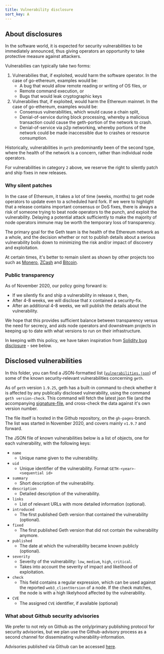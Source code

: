 ```yaml
---
title: Vulnerability disclosure
sort_key: A
---
```


## About disclosures

In the software world, it is expected for security vulnerabilities to be immediately announced, thus giving operators an opportunity to take protective measure against attackers. 

Vulnerabilies can typically take two forms: 

1. Vulnerabilies that, if exploited, would harm the software operator. In the case of go-ethereum, examples would be:
    - A bug that would allow remote reading or writing of OS files, or 
    - Remote command execution, or
    - Bugs that would leak cryptographic keys  
2. Vulnerabilies that, if exploited, would harm the Ethereum mainnet. In the case of go-ethereum, examples would be: 
    - Consensus vulnerabilities, which would cause a chain split, 
    - Denial-of-service during block processing, whereby a malicious transaction could cause the geth-portion of the network to crash.  
    - Denial-of-service via p2p networking, whereby portions of the network could be made inaccessible due to crashes or resource consumption.

Historically, vulnerabilities in `geth` predominantly been of the second type, where the health of the network is a concern, rather than individual node operators. 

For vulnerabilities in category `2` above, we reserve the right to silently patch and ship fixes in new releases. 

### Why silent patches

In the case of Ethereum, it takes a lot of time (weeks, months) to get node operators to update even to a scheduled hard fork. 
If we were to highlight that a release contains important consensus or DoS fixes, there is always a risk of someone trying to beat 
node operators to the punch, and exploit the vulnerability. Delaying a potential attack 
sufficiently to make the majority of node operators immune may be worth the temporary loss of transparency.

The primary goal for the Geth team is the health of the Ethereum network as a whole, and the decision whether or not to publish details about a serious vulnerability boils down 
to minimizing the risk and/or impact of discovery and exploitation. 

At certain times, it's better to remain silent as shown by other projects 
too such as [Monero](https://www.getmonero.org/2017/05/17/disclosure-of-a-major-bug-in-cryptonote-based-currencies.html), 
[ZCash](https://electriccoin.co/blog/zcash-counterfeiting-vulnerability-successfully-remediated/) and 
[Bitcoin](https://www.coindesk.com/the-latest-bitcoin-bug-was-so-bad-developers-kept-its-full-details-a-secret).

### Public transparency

As of November 2020, our policy going forward is: 

- If we silently fix and ship a vulnerability in release `X`, then, 
- After 4-8 weeks, we will disclose that `X` contained a security-fix. 
- After an additional 4-8 weeks, we will publish the details about the vulnerability.

We hope that this provides sufficient balance between transparency versus the need for secrecy, and aids node operators and downstream projects
 in keeping up to date with what versions to run on their infrastructure.

In keeping with this policy, we have taken inspiration from [Solidity bug disclosure](https://solidity.readthedocs.io/en/develop/bugs.html) - see below.

## Disclosed vulnerabilities

In this folder, you can find a JSON-formatted list ([`vulnerabilities.json`](vulnerabilities.json)) of some of the known security-relevant vulnerabilities concerning `geth`. 

As of `geth` version `1.9.25`, geth has a built-in command to check whether it is affected by any publically disclosed vulnerability, using the command `geth version-check`. This command will fetch the latest json file (and the accompanying [signature-file](vulnerabilities.json.minisig), and cross-check the data against it's own version number.

The file itself is hosted in the Github repository, on the `gh-pages`-branch. 
The list was started in November 2020, and covers mainly `v1.9.7` and forward.

The JSON file of known vulnerabilities below is a list of objects, one for each vulnerability, with the following keys:

- `name` 
  - Unique name given to the vulnerability.
- `uid` 
  - Unique identifier of the vulnerability. Format `GETH-<year>-<sequential id>`
- `summary`
  - Short description of the vulnerability.
- `description`
  - Detailed description of the vulnerability.
- `links`
  - List of relevant URLs with more detailed information (optional).
- `introduced`
  - The first published Geth version that contained the vulnerability (optional).
- `fixed`
  - The first published Geth version that did not contain the vulnerability anymore.
- `published`
  - The date at which the vulnerability became known publicly (optional).
- `severity`
  - Severity of the vulnerability: `low`, `medium`, `high`, `critical`. 
  - Takes into account the severity of impact and likelihood of exploitation.
- `check`
  - This field contains a regular expression, which can be used against the reported `web3_clientVersion` of a node. If the check 
    matches, the node is with a high likelyhood affected by the vulnerability.
- `CVE`
  - The assigned `CVE` identifier, if available (optional)

### What about Github security advisories

We prefer to not rely on Github as the only/primary publishing protocol for security advisories, but 
we plan use the Github-advisory process as a second channel for disseminating vulnerability-information. 

Advisories published via Github can be accessed [here](https://github.com/ethereum/go-ethereum/security/advisories?state=published).